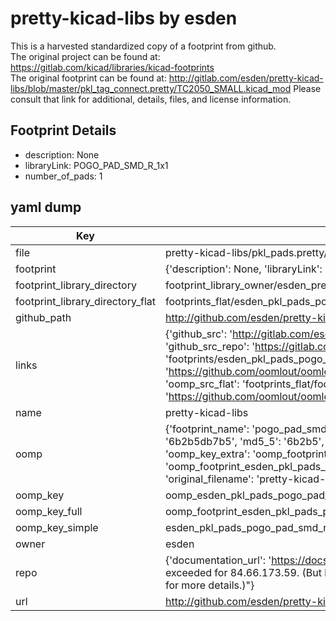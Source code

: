 # pretty-kicad-libs by esden  
This is a harvested standardized copy of a footprint from github.  
The original project can be found at:  
https://gitlab.com/kicad/libraries/kicad-footprints  
The original footprint can be found at:
http://gitlab.com/esden/pretty-kicad-libs/blob/master/pkl_tag_connect.pretty/TC2050_SMALL.kicad_mod
Please consult that link for additional, details, files, and license information.  
## Footprint Details
* description: None  
* libraryLink: POGO_PAD_SMD_R_1x1  
* number_of_pads: 1  
## yaml dump  
| Key | Value |  
| --- | --- |  
| file | pretty-kicad-libs/pkl_pads.pretty/POGO_PAD_SMD_R_1x1.kicad_mod |  
| footprint | {'description': None, 'libraryLink': 'POGO_PAD_SMD_R_1x1', 'number_of_pads': 1} |  
| footprint_library_directory | footprint_library_owner/esden_pretty-kicad-libs |  
| footprint_library_directory_flat | footprints_flat/esden_pkl_pads_pogo_pad_smd_r_1x1/working |  
| github_path | http://github.com/esden/pretty-kicad-libs/blob/master/pkl_pads.pretty/POGO_PAD_SMD_R_1x1.kicad_mod |  
| links | {'github_src': 'http://gitlab.com/esden/pretty-kicad-libs/blob/master/pkl_tag_connect.pretty/TC2050_SMALL.kicad_mod', 'github_src_repo': 'https://gitlab.com/kicad/libraries/kicad-footprints', 'oomp_bot': 'footprints/esden_pkl_pads_pogo_pad_smd_r_1x1/working', 'oomp_bot_github': 'https://github.com/oomlout/oomlout_oomp_footprint_bot/tree/main/footprints/esden_pkl_pads_pogo_pad_smd_r_1x1/working', 'oomp_src_flat': 'footprints_flat/footprints_flat/esden_pkl_pads_pogo_pad_smd_r_1x1/working', 'oomp_src_flat_github': 'https://github.com/oomlout/oomlout_oomp_footprint_src/tree/main/footprints_flat/esden_pkl_pads_pogo_pad_smd_r_1x1/working'} |  
| name | pretty-kicad-libs |  
| oomp | {'footprint_name': 'pogo_pad_smd_r_1x1', 'library_name': 'pkl_pads', 'md5': '6b2b5db7b542b734bae9da0ec659605b', 'md5_10': '6b2b5db7b5', 'md5_5': '6b2b5', 'md5_6': '6b2b5d', 'oomp_key': 'oomp_esden_pkl_pads_pogo_pad_smd_r_1x1', 'oomp_key_extra': 'oomp_footprint_esden_pkl_pads_pogo_pad_smd_r_1x1', 'oomp_key_full': 'oomp_footprint_esden_pkl_pads_pogo_pad_smd_r_1x1_6b2b5d', 'oomp_key_simple': 'esden_pkl_pads_pogo_pad_smd_r_1x1', 'original_filename': 'pretty-kicad-libs/pkl_pads.pretty/POGO_PAD_SMD_R_1x1.kicad_mod', 'owner_name': 'esden'} |  
| oomp_key | oomp_esden_pkl_pads_pogo_pad_smd_r_1x1 |  
| oomp_key_full | oomp_footprint_esden_pkl_pads_pogo_pad_smd_r_1x1 |  
| oomp_key_simple | esden_pkl_pads_pogo_pad_smd_r_1x1 |  
| owner | esden |  
| repo | {'documentation_url': 'https://docs.github.com/rest/overview/resources-in-the-rest-api#rate-limiting', 'message': "API rate limit exceeded for 84.66.173.59. (But here's the good news: Authenticated requests get a higher rate limit. Check out the documentation for more details.)"} |  
| url | http://github.com/esden/pretty-kicad-libs |  

